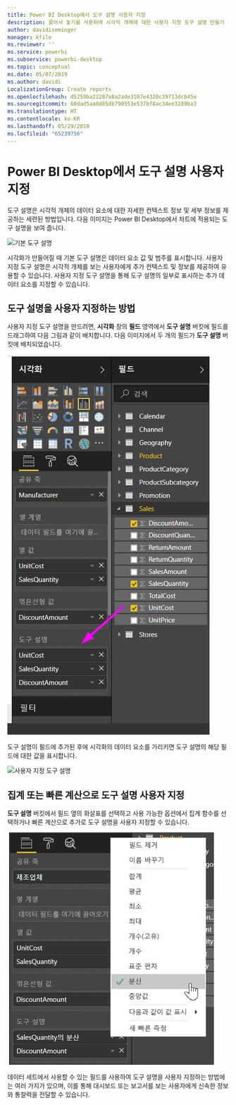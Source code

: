 ```yaml
---
title: Power BI Desktop에서 도구 설명 사용자 지정
description: 끌어서 놓기를 사용하여 시각적 개체에 대한 사용자 지정 도구 설명 만들기
author: davidiseminger
manager: kfile
ms.reviewer: ''
ms.service: powerbi
ms.subservice: powerbi-desktop
ms.topic: conceptual
ms.date: 05/07/2019
ms.author: davidi
LocalizationGroup: Create reports
ms.openlocfilehash: d5259ba22287a8a2ade3107e4320c39713dcb45e
ms.sourcegitcommit: 60dad5aa0d85db790553e537bf8ac34ee3289ba3
ms.translationtype: HT
ms.contentlocale: ko-KR
ms.lasthandoff: 05/29/2019
ms.locfileid: "65239756"
---
```

# <a name="customizing-tooltips-in-power-bi-desktop"></a>Power BI Desktop에서 도구 설명 사용자 지정
도구 설명은 시각적 개체의 데이터 요소에 대한 자세한 컨텍스트 정보 및 세부 정보를 제공하는 세련된 방법입니다. 다음 이미지는 Power BI Desktop에서 차트에 적용되는 도구 설명을 보여 줍니다.

![기본 도구 설명](media/desktop-custom-tooltips/custom-tooltips-1.png)

시각화가 만들어질 때 기본 도구 설명은 데이터 요소 값 및 범주를 표시합니다. 사용자 지정 도구 설명은 시각적 개체를 보는 사용자에게 추가 컨텍스트 및 정보를 제공하여 유용할 수 있습니다. 사용자 지정 도구 설명을 통해 도구 설명의 일부로 표시하는 추가 데이터 요소를 지정할 수 있습니다.

## <a name="how-to-customize-tooltips"></a>도구 설명을 사용자 지정하는 방법
사용자 지정 도구 설명을 만드려면, **시각화** 창의 **필드** 영역에서 **도구 설명** 버킷에 필드를 드래그하여 다음 그림과 같이 배치합니다. 다음 이미지에서 두 개의 필드가 **도구 설명** 버킷에 배치되었습니다.

![도구 설명 필드 추가](media/desktop-custom-tooltips/custom-tooltips-2.png)

도구 설명이 필드에 추가된 후에 시각화의 데이터 요소를 가리키면 도구 설명의 해당 필드에 대한 값을 표시합니다.

![사용자 지정 도구 설명](media/desktop-custom-tooltips/custom-tooltips-3.png)

## <a name="customizing-tooltips-with-aggregation-or-quick-calcs"></a>집계 또는 빠른 계산으로 도구 설명 사용자 지정
**도구 설명** 버킷에서 필드 옆의 화살표를 선택하고 사용 가능한 옵션에서 집계 함수를 선택하거나 빠른 계산으로 추가로 도구 설명을 사용자 지정할 수 있습니다.

![빠른 계산을 포함한 도구 설명](media/desktop-custom-tooltips/custom-tooltips-4.png)

데이터 세트에서 사용할 수 있는 필드를 사용하여 도구 설명을 사용자 지정하는 방법에는 여러 가지가 있으며, 이를 통해 대시보드 또는 보고서를 보는 사용자에게 신속한 정보와 통찰력을 전달할 수 있습니다.

